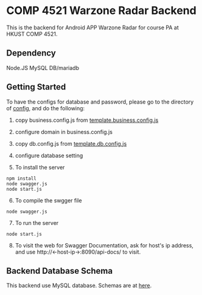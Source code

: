 # COMP 4521 Warzone Radar Backend

This is the backend for Android APP Warzone Radar for course PA at HKUST COMP 4521.


## Dependency

Node.JS
MySQL DB/mariadb

## Getting Started

To have the configs for database and password, please go to the directory of [config](./app/config), and do the following:

1. copy business.config.js from [template.business.config.js](./app/config/template.business.config.js)
2. configure domain in business.config.js
3. copy db.config.js from [template.db.config.js](./app/config/template.db.config.js)
4. configure database setting


5. To install the server
```{powershell}
npm install
node swagger.js
node start.js

```
6. To compile the swgger file
```{powershell}
node swagger.js
```

7. To run the server
```{powershell}
node start.js
```

8. To visit the web for Swagger Documentation, ask for host's ip address, and use http://<-host-ip->:8090/api-docs/ to visit.

## Backend Database Schema

This backend use MySQL database. Schemas are at [here](./archive/warzone_schema.sql).